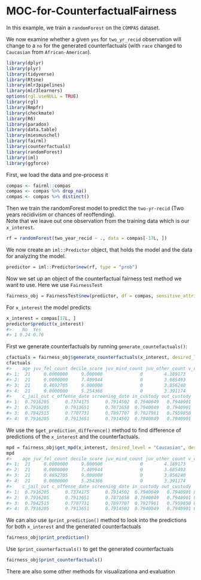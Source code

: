 # MOC-for-CounterfactualFairness

In this example, we train a `randomForest` on the `COMPAS` dataset.

We now examine whether a given `yes` for `two_yr_recid` observation will change
to a `no` for the generated counterfactuals (with `race` changed to `Caucasian` from `African-American`).

``` r
library(dplyr)
library(plyr)
library(tidyverse)
library(Rtsne)
library(mlr3pipelines)
library(mlr3learners)
options(rgl.useNULL = TRUE)
library(rgl)
library(Rmpfr)
library(checkmate)
library(R6)
library(paradox)
library(data.table)
library(miesmuschel)
library(fairml)
library(counterfactuals)
library(randomForest)
library(iml)
library(ggforce)
```

First, we load the data and pre-process it

```r
compas <- fairml::compas
compas <- compas %>% drop_na()
compas <- compas %>% distinct()
``` 
 
Then we train the randomForest model to predict the `two-yr-recid` (Two years recidivism or chances of reoffending). <br>
Note that we leave out one observation from the training data which is
our `x_interest`.

``` r
rf = randomForest(two_year_recid ~ ., data = compas[-17L, ])
```

We now create an `iml::Predictor` object, that holds the model and the
data for analyzing the model.

``` r
predictor = iml::Predictor$new(rf, type = "prob")
```

Now we set up an object of the counterfactual fairness test method we want
to use. Here we use `FairnessTest`

``` r
fairness_obj = FairnessTest$new(predictor, df = compas, sensitive_attribute = "race", n_generations = 175)
```

For `x_interest` the model predicts:

``` r
x_interest = compas[17L, ]
predictor$predict(x_interest)
#>    No  Yes
#> 1 0.24 0.76
```

First we generate counterfactuals by running `generate_countefactuals()`:

``` r
cfactuals = fairness_obj$generate_counterfactuals(x_interest, desired_level = "Caucasian", desired_prob = c(0.5,1))
cfactuals
#>    age juv_fel_count decile_score juv_misd_count juv_other_count v_decile_score priors_count  sex      race c_jail_in 
#> 1:  21     0.0000000     9.000000              0        4.189173              9     1.000000 Male Caucasian 0.7913651
#> 2:  21     0.0000000     7.409944              0        3.685493              9     2.949364 Male Caucasian 0.7913651
#> 3:  21     0.4692705     9.000000              0        3.856240              9     1.000000 Male Caucasian 0.7913651
#> 4:  21     0.0000000     5.254366              0        3.391174              9     1.000000 Male Caucasian 0.7913651
#>    c_jail_out c_offense_date screening_date in_custody out_custody
#> 1:  0.7916205      0.7374175      0.7914502  0.7940049   0.7940901
#> 2:  0.7916205      0.7913651      0.7871658  0.7940049   0.7940901
#> 3:  0.7942515      0.7707731      0.7897707  0.7927961   0.7959850
#> 4:  0.7916205      0.7913651      0.7914502  0.7940049   0.7940901
```

We use the `$get_prediction_difference()` method to find difference of predictions of the  `x_interest` and the counterfactuals.

``` r
mpd = fairness_obj$get_mpd(x_interest, desired_level = "Caucasian", desired_prob = c(0.5,1))
mpd
#>    age juv_fel_count decile_score juv_misd_count juv_other_count v_decile_score priors_count  sex      race c_jail_in
#> 1:  21     0.0000000     9.000000              0        4.189173              9     1.000000 Male Caucasian 0.7913651
#> 2:  21     0.0000000     7.409944              0        3.685493              9     2.949364 Male Caucasian 0.7913651
#> 3:  21     0.4692705     9.000000              0        3.856240              9     1.000000 Male Caucasian 0.7913651
#> 4:  21     0.0000000     5.254366              0        3.391174              9     1.000000 Male Caucasian 0.7913651
#>    c_jail_out c_offense_date screening_date in_custody out_custody    No   Yes   mpd
#> 1:  0.7916205      0.7374175      0.7914502  0.7940049   0.7940901 0.376 0.624 0.136
#> 2:  0.7916205      0.7913651      0.7871658  0.7940049   0.7940901 0.328 0.672 0.088
#> 3:  0.7942515      0.7707731      0.7897707  0.7927961   0.7959850 0.374 0.626 0.134
#> 4:  0.7916205      0.7913651      0.7914502  0.7940049   0.7940901 0.466 0.534 0.226
```

We can also use `$print_prediction()` method to look into the predictions for both `x_interest` and the generated counterfactuals
``` r
fairness_obj$print_prediction()
```

Use `$print_counterfactuals()` to get the generated counterfactuals
``` r
fairness_obj$print_counterfactuals()
```

There are also some other methods for visualizationa and evaluation

